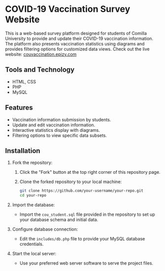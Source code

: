 # COVID-19 Vaccination Survey Website

This is a web-based survey platform designed for students of Comilla University to provide and update their COVID-19 vaccination information. The platform also presents vaccination statistics using diagrams and provides filtering options for customized data views.
Check out the live website: [couvaccination.epizy.com](http://couvaccination.epizy.com)


## Tools and Technology
- HTML, CSS
- PHP
- MySQL

## Features

- Vaccination information submission by students.
- Update and edit vaccination information.
- Interactive statistics display with diagrams.
- Filtering options to view specific data subsets.

## Installation

1. Fork the repository:

   1. Click the "Fork" button at the top right corner of this repository page.
   2. Clone the forked repository to your local machine:

      ```bash
      git clone https://github.com/your-username/your-repo.git
      cd your-repo
      ```

2. Import the database:

   - Import the `cou_student.sql` file provided in the repository to set up your database schema and initial data.

3. Configure database connection:

   - Edit the `includes/db.php` file to provide your MySQL database credentials.

4. Start the local server:

   - Use your preferred web server software to serve the project files.






